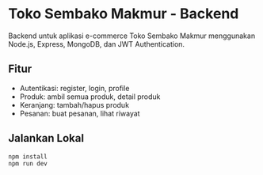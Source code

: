 # Toko Sembako Makmur - Backend

Backend untuk aplikasi e-commerce Toko Sembako Makmur menggunakan Node.js, Express, MongoDB, dan JWT Authentication.

## Fitur

- Autentikasi: register, login, profile
- Produk: ambil semua produk, detail produk
- Keranjang: tambah/hapus produk
- Pesanan: buat pesanan, lihat riwayat

## Jalankan Lokal

```bash
npm install
npm run dev
```
